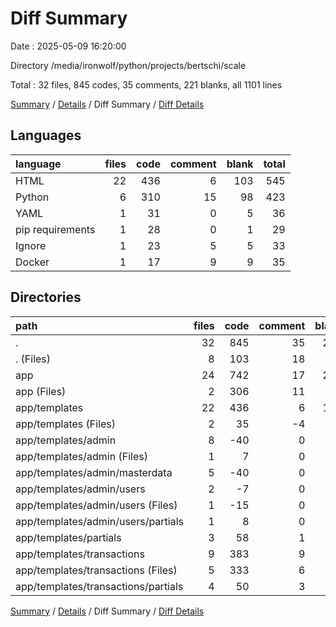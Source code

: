 # Diff Summary

Date : 2025-05-09 16:20:00

Directory /media/ironwolf/python/projects/bertschi/scale

Total : 32 files,  845 codes, 35 comments, 221 blanks, all 1101 lines

[Summary](results.md) / [Details](details.md) / Diff Summary / [Diff Details](diff-details.md)

## Languages
| language | files | code | comment | blank | total |
| :--- | ---: | ---: | ---: | ---: | ---: |
| HTML | 22 | 436 | 6 | 103 | 545 |
| Python | 6 | 310 | 15 | 98 | 423 |
| YAML | 1 | 31 | 0 | 5 | 36 |
| pip requirements | 1 | 28 | 0 | 1 | 29 |
| Ignore | 1 | 23 | 5 | 5 | 33 |
| Docker | 1 | 17 | 9 | 9 | 35 |

## Directories
| path | files | code | comment | blank | total |
| :--- | ---: | ---: | ---: | ---: | ---: |
| . | 32 | 845 | 35 | 221 | 1,101 |
| . (Files) | 8 | 103 | 18 | 20 | 141 |
| app | 24 | 742 | 17 | 201 | 960 |
| app (Files) | 2 | 306 | 11 | 98 | 415 |
| app/templates | 22 | 436 | 6 | 103 | 545 |
| app/templates (Files) | 2 | 35 | -4 | 25 | 56 |
| app/templates/admin | 8 | -40 | 0 | 22 | -18 |
| app/templates/admin (Files) | 1 | 7 | 0 | 2 | 9 |
| app/templates/admin/masterdata | 5 | -40 | 0 | 18 | -22 |
| app/templates/admin/users | 2 | -7 | 0 | 2 | -5 |
| app/templates/admin/users (Files) | 1 | -15 | 0 | 0 | -15 |
| app/templates/admin/users/partials | 1 | 8 | 0 | 2 | 10 |
| app/templates/partials | 3 | 58 | 1 | 3 | 62 |
| app/templates/transactions | 9 | 383 | 9 | 53 | 445 |
| app/templates/transactions (Files) | 5 | 333 | 6 | 45 | 384 |
| app/templates/transactions/partials | 4 | 50 | 3 | 8 | 61 |

[Summary](results.md) / [Details](details.md) / Diff Summary / [Diff Details](diff-details.md)